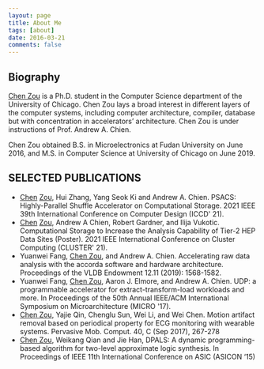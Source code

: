 ```yaml
---
layout: page
title: About Me
tags: [about]
date: 2016-03-21
comments: false
---
```


## Biography

[Chen Zou](../assets/pdf/ChenZou_CV.pdf) is a Ph.D. student in the Computer Science department of the University of Chicago. Chen Zou lays a broad interest in different layers of the computer systems, including computer architecture, compiler, database but with concentration in accelerators’ architecture. Chen Zou is under instructions of Prof. Andrew A. Chien.

Chen Zou obtained B.S. in Microelectronics at Fudan University on June 2016,
and M.S. in Computer Science at University of Chicago on June 2019.

## SELECTED PUBLICATIONS
- [Chen](../assets/pdf/PSACS.pdf) [Zou](../assets/pdf/PSACSSlides.pdf), Hui Zhang, Yang Seok Ki and Andrew A. Chien. PSACS: Highly-Parallel Shuffle Accelerator on Computational Storage. 2021 IEEE 39th International Conference on Computer Design (ICCD' 21).
- [Chen](../assets/pdf/HEPPoster.pdf) [Zou](../assets/pdf/HEPAbstract.pdf), Andrew A Chien, Robert Gardner, and Ilija Vukotic. Computational Storage to Increase the Analysis Capability of Tier-2 HEP Data Sites (Poster). 2021 IEEE International Conference on Cluster Computing (CLUSTER' 21).
- Yuanwei Fang, [Chen Zou](http://www.vldb.org/pvldb/vol12/p1568-fang.pdf), and Andrew A. Chien. Accelerating raw data analysis with the accorda software and hardware architecture. Proceedings of the VLDB Endowment 12.11 (2019): 1568-1582.
- Yuanwei Fang, [Chen Zou](https://dl.acm.org/doi/10.1145/3123939.3123983), Aaron J. Elmore, and Andrew A. Chien. UDP: a programmable accelerator for extract-transform-load workloads and more. In Proceedings of the 50th Annual IEEE/ACM International Symposium on Microarchitecture (MICRO '17).
- [Chen Zou](https://www.sciencedirect.com/science/article/abs/pii/S1574119217303395), Yajie Qin, Chenglu Sun, Wei Li, and Wei Chen. Motion artifact removal based on periodical property for ECG monitoring with wearable systems. Pervasive Mob. Comput. 40, C (Sep 2017), 267-278
- [Chen Zou](https://ieeexplore.ieee.org/document/7516961), Weikang Qian and Jie Han, DPALS: A dynamic programming-based algorithm for two-level approximate logic synthesis. In Proceedings of IEEE 11th International Conference on ASIC (ASICON ‘15)
